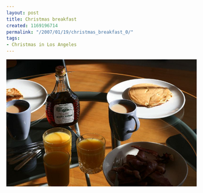 ```yaml
---
layout: post
title: Christmas breakfast
created: 1169196714
permalink: "/2007/01/19/christmas_breakfast_0/"
tags:
- Christmas in Los Angeles
---
```


<img src="/image/images/IMG_2576_0.JPG"/>

